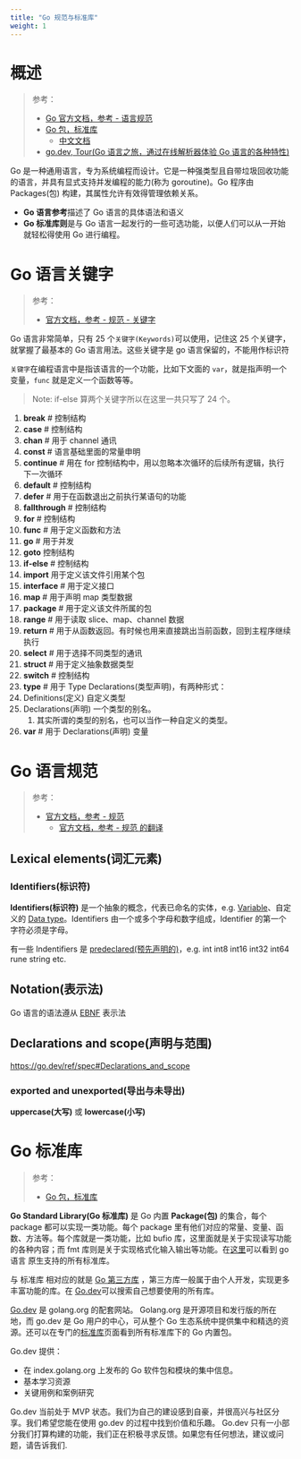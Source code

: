 ```yaml
---
title: "Go 规范与标准库"
weight: 1
---
```


# 概述

> 参考：
>
> - [Go 官方文档，参考 - 语言规范](https://go.dev/ref/spec)
> - [Go 包，标准库](https://pkg.go.dev/std)
>   - [中文文档](https://studygolang.com/pkgdoc)
> - [go.dev, Tour(Go 语言之旅，通过在线解析器体验 Go 语言的各种特性)](https://go.dev/tour/list)

Go 是一种通用语言，专为系统编程而设计。它是一种强类型且自带垃圾回收功能的语言，并具有显式支持并发编程的能力(称为 goroutine)。Go 程序由 Packages(包) 构建，其属性允许有效得管理依赖关系。

- **Go 语言参考**描述了 Go 语言的具体语法和语义
- **Go 标准库则**是与 Go 语言一起发行的一些可选功能，以便人们可以从一开始就轻松得使用 Go 进行编程。

# Go 语言关键字

> 参考：
>
> - [官方文档，参考 - 规范 - 关键字](https://go.dev/ref/spec#Keywords)

Go 语言非常简单，只有 25 个`关键字(Keywords)`可以使用，记住这 25 个关键字，就掌握了最基本的 Go 语言用法。这些关键字是 go 语言保留的，不能用作标识符

`关键字`在编程语言中是指该语言的一个功能，比如下文面的 `var`，就是指声明一个变量，`func` 就是定义一个函数等等。

> Note: if-else 算两个关键字所以在这里一共只写了 24 个。

1. **break** # 控制结构
2. **case** # 控制结构
3. **chan** # 用于 channel 通讯
4. **const** # 语言基础里面的常量申明
5. **continue** # 用在 for 控制结构中，用以忽略本次循环的后续所有逻辑，执行下一次循环
6. **default** # 控制结构
7. **defer** # 用于在函数退出之前执行某语句的功能
8. **fallthrough** # 控制结构
9. **for** # 控制结构
10. **func** # 用于定义函数和方法
11. **go** # 用于并发
12. **goto** 控制结构
13. **if-else** # 控制结构
14. **import** 用于定义该文件引用某个包
15. **interface** # 用于定义接口
16. **map** # 用于声明 map 类型数据
17. **package** # 用于定义该文件所属的包
18. **range** # 用于读取 slice、map、channel 数据
19. **return** # 用于从函数返回。有时候也用来直接跳出当前函数，回到主程序继续执行
20. **select** # 用于选择不同类型的通讯
21. **struct** # 用于定义抽象数据类型
22. **switch** # 控制结构
23. **type** # 用于 Type Declarations(类型声明)，有两种形式：
24. Definitions(定义) 自定义类型
25. Declarations(声明) 一个类型的别名。
    1. 其实所谓的类型的别名，也可以当作一种自定义的类型。
26. **var** # 用于 Declarations(声明) 变量

# Go 语言规范

> 参考：
>
> - [官方文档，参考 - 规范](https://go.dev/ref/spec)
>   - [官方文档，参考 - 规范 的翻译](https://github.com/bekcpear/mypelicanconfandarticles/blob/master/content/Tech/gospec.rst)

## Lexical elements(词汇元素)


### Identifiers(标识符)

**Identifiers(标识符)** 是一个抽象的概念，代表已命名的实体，e.g. [Variable](docs/2.编程/高级编程语言/Go/Go%20规范与标准库/Variable.md)、自定义的 [Data type](docs/2.编程/高级编程语言/Go/Go%20规范与标准库/Data%20type.md)。Identifiers 由一个或多个字母和数字组成，Identifier 的第一个字符必须是字母。

有一些 Indentifiers 是 [predeclared(预先声明的)](https://go.dev/ref/spec#Predeclared_identifiers)，e.g. int int8 int16 int32 int64 rune string etc.

## Notation(表示法)

Go 语言的语法遵从 [EBNF](https://en.wikipedia.org/wiki/Extended_Backus%E2%80%93Naur_form) 表示法

## Declarations and scope(声明与范围)

https://go.dev/ref/spec#Declarations_and_scope
### exported and unexported(导出与未导出)

**uppercase(大写)** 或 **lowercase(小写)**

# Go 标准库

> 参考：
>
> - [Go 包，标准库](https://pkg.go.dev/std)

**Go Standard Library(Go 标准库)** 是 Go 内置 **Package(包)** 的集合，每个 package 都可以实现一类功能。每个 package 里有他们对应的常量、变量、函数、方法等。每个库就是一类功能，比如 bufio 库，这里面就是关于实现读写功能的各种内容；而 fmt 库则是关于实现格式化输入输出等功能。在[这里](https://pkg.go.dev/std?tab=packages)可以看到 go 语言 原生支持的所有标准库。

与 标准库 相对应的就是 [Go 第三方库](/docs/2.编程/高级编程语言/Go/Go%20第三方库/Go%20第三方库.md) ，第三方库一般属于由个人开发，实现更多丰富功能的库。在 [Go.dev](https://pkg.go.dev/)可以搜索自己想要使用的所有库。

[Go.dev](https://pkg.go.dev/) 是 golang.org 的配套网站。 Golang.org 是开源项目和发行版的所在地，而 go.dev 是 Go 用户的中心，可从整个 Go 生态系统中提供集中和精选的资源。还可以在专门的[标准库](https://pkg.go.dev/std)页面看到所有标准库下的 Go 内置包。

Go.dev 提供：

- 在 index.golang.org 上发布的 Go 软件包和模块的集中信息。
- 基本学习资源
- 关键用例和案例研究

Go.dev 当前处于 MVP 状态。我们为自己的建设感到自豪，并很高兴与社区分享。我们希望您能在使用 go.dev 的过程中找到价值和乐趣。 Go.dev 只有一小部分我们打算构建的功能，我们正在积极寻求反馈。如果您有任何想法，建议或问题，请告诉我们.

